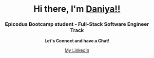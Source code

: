 <h1 align="center">Hi there, I'm <a href="https://github.com/DaniyaYelemessova" target="_blank">Daniya!!</a> 
<h3 align="center">Epicodus Bootcamp student - Full-Stack Software Engineer Track </h3>

  <p align="center">
  <strong>Let's Connect and have a Chat!</strong>
</p>

  <p align="center">
  <a href="https://www.linkedin.com/in/daniya-collings/" >My LinkedIn</a>
</p>




<!--

 
**DaniyaYelemessova/DaniyaYelemessova** is a ✨ _special_ ✨ repository because its `README.md` (this file) appears on your GitHub profile.

Here are some ideas to get you started:

- 🔭 I’m currently working on ...
- 🌱 I’m currently learning ...
- 👯 I’m looking to collaborate on ...
- 🤔 I’m looking for help with ...
- 💬 Ask me about ...
- 📫 How to reach me: ...
- 😄 Pronouns: ...
- ⚡ Fun fact: ...
-->
